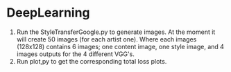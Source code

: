 # DeepLearning

1. Run the StyleTransferGoogle.py to generate images. At the moment it will create 50 images (for each artist one). Where each images (128x128) contains 6 images; one content image, one style image, and 4 images outputs for the 4 different VGG's.
2. Run plot,py to get the corresponding total loss plots.
